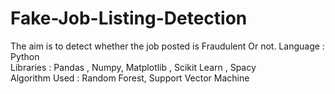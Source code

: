 # Fake-Job-Listing-Detection 		
 The aim is to detect whether the job posted is Fraudulent Or not.
Language :  Python         						     
Libraries  : Pandas , Numpy,  Matplotlib , Scikit Learn ,  Spacy	
Algorithm Used  : Random Forest, Support Vector Machine	
